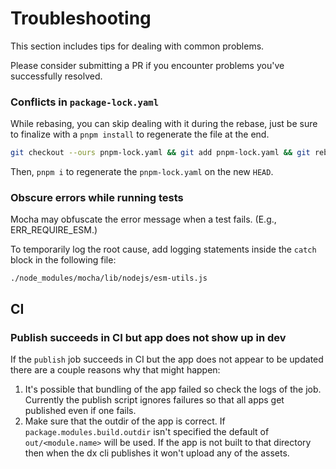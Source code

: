 # Troubleshooting

This section includes tips for dealing with common problems.

Please consider submitting a PR if you encounter problems you've successfully resolved.

### Conflicts in `package-lock.yaml`

While rebasing, you can skip dealing with it during the rebase, just be sure to finalize with a `pnpm install` to regenerate the file at the end.

```bash
git checkout --ours pnpm-lock.yaml && git add pnpm-lock.yaml && git rebase --continue
```

Then, `pnpm i` to regenerate the `pnpm-lock.yaml` on the new `HEAD`.

### Obscure errors while running tests

Mocha may obfuscate the error message when a test fails. (E.g., ERR_REQUIRE_ESM.)

To temporarily log the root cause, add logging statements inside the `catch` block in the following file:

`./node_modules/mocha/lib/nodejs/esm-utils.js`

## CI

### Publish succeeds in CI but app does not show up in dev

If the `publish` job succeeds in CI but the app does not appear to be updated there are a couple reasons why that might happen:

1. It's possible that bundling of the app failed so check the logs of the job.
Currently the publish script ignores failures so that all apps get published even if one fails.
2. Make sure that the outdir of the app is correct.
If `package.modules.build.outdir` isn't specified the default of `out/<module.name>` will be used.
If the app is not built to that directory then when the dx cli publishes it won't upload any of the assets.
